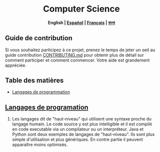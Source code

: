 <h1 align="center">Computer Science</h1>
<h4 align="center">
    <p>
        <b>English</b> |
        <a href="https://github.com/shhossain/computer_science/blob/main/README_es.md">Español</a> |
        <a href="https://github.com/shhossain/computer_science/blob/main/README_fr.md">Français</a> |
        <a href="https://github.com/shhossain/computer_science/blob/main/README_bn.md">বাংলা</a>
    </p>
</h4>

## Guide de contribution

Si vous souhaitez participez à ce projet, prenez le temps de jeter un oeil au guide contribution [CONTRIBUTING.md](https://github.com/shhossain/computer_science/blob/main/CONTRIBUTING.md) pour obtenir plus de détail sur comment participer et comment commencer. Votre aide est grandement appréciée.

## Table des matières

- [Langages de programmation](#langages-de-programation)

## [Langages de programation](/Programming_Languages/readme_fr.md)

<!-- TODO: Translate A programming language is any set of rules that convert strings, or graphical program elements in the case of visual programming languages, to various kinds of machine code output. Programming languages are one kind of computer language used in computer programming to implement algorithms.

Programming languages are often divided into two broad categories: -->

1. Les langages dit de "haut-niveau" qui utilisent une syntaxe proche du langage humain. Le code source y est plus intelligible et il est compilé en code executable via un compilateur ou un interpréteur. Java et Python sont deux exemples de langages de "haut-niveau". Ils sont plus simple d'utilisation et plus génériques. En contre partie il peuvent apparaître moins optimisés.

<!--TODO: translate 2. Low-level programming languages work more closely with the hardware and have more control over it. They directly interact with the hardware. Two common examples of low-level languages are machine language and assembly language. These are usually faster than High-level, but it comes at the cost of very great difficulty and lack of readability. -->
